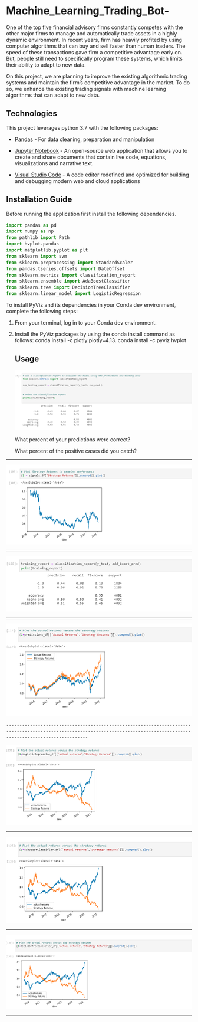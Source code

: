 # Machine_Learning_Trading_Bot-
One of the top five financial advisory firms constantly competes with the other major firms to manage and automatically trade assets in a highly dynamic environment. In recent years, firm has heavily profited by using computer algorithms that can buy and sell faster than human traders. The speed of these transactions gave firm a competitive advantage early on. But, people still need to specifically program these systems, which limits their ability to adapt to new data. 

On this project, we are planning to improve the existing algorithmic trading systems and maintain the firm’s competitive advantage in the market. To do so, we enhance the existing trading signals with machine learning algorithms that can adapt to new data.


## Technologies

This project leverages python 3.7 with the following packages:

* [Pandas](https://pandas.pydata.org/) - For data cleaning, preparation and manipulation

* [Jupyter Notebook](https://jupyter.org/) - An open-source web application that allows you to create and share documents that contain live code, equations, visualizations and narrative text.

* [Visual Studio Code](https://code.visualstudio.com/) - A code editor redefined and optimized for building and debugging modern web and cloud applications

## Installation Guide

Before running the application first install the following dependencies.

```python
import pandas as pd
import numpy as np
from pathlib import Path
import hvplot.pandas
import matplotlib.pyplot as plt
from sklearn import svm
from sklearn.preprocessing import StandardScaler
from pandas.tseries.offsets import DateOffset
from sklearn.metrics import classification_report
from sklearn.ensemble import AdaBoostClassifier
from sklearn.tree import DecisionTreeClassifier
from sklearn.linear_model import LogisticRegression
```

To install PyViz and its dependencies in your Conda dev environment, complete the following steps:

1. From your terminal, log in to your Conda dev environment.

2. Install the PyViz packages by using the conda install command as follows:
    conda install -c plotly plotly=4.13.
    conda install -c pyviz hvplot
    
    
   ## Usage
   
   ![](snapshots/svm_classification_report.PNG)
   
   What percent of your predictions were correct? 
   
   What percent of the positive cases did you catch?

---------------------------------------------------------------------------------------------------------------------------------------------------------------------------
    
   ![](snapshots/cummulative_strategy_returns.PNG)

---------------------------------------------------------------------------------------------------------------------------------------------------------------------------
 
   
   
   ![](snapshots/addboost_classification_report.PNG)
   
   ---------------------------------------------------------------------------------------------------------------------------------------------------------------------------
   
   ![](snapshots/svm_cumm_actual_strategy_returns.PNG)
   
    
    ---------------------------------------------------------------------------------------------------------------------------------------------------------------------------

   
   ![](snapshots/cumm_LogisticRegression.PNG)

---------------------------------------------------------------------------------------------------------------------------------------------------------------------------
   
   ![](snapshots/cumm_addboost.PNG)
   
   ---------------------------------------------------------------------------------------------------------------------------------------------------------------------------
   
   ![](snapshots/cummulative_decision_tree.PNG)
   
   ---------------------------------------------------------------------------------------------------------------------------------------------------------------------------
  
  
